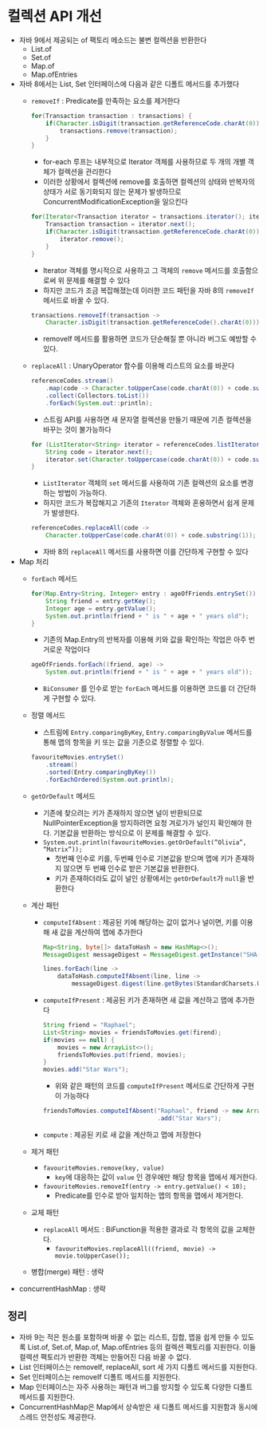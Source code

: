 # 컬렉션 API 개선

- 자바 9에서 제공되는 of 팩토리 메소드는 불변 컬렉션을 반환한다
    - List.of
    - Set.of
    - Map.of
    - Map.ofEntries
- 자바 8에서는 List, Set 인터페이스에 다음과 같은 디폴트 메서드를 추가했다
    - `removeIf` : Predicate를 만족하는 요소를 제거한다
        
        ```java
        for(Transaction transaction : transactions) {
        	if(Character.isDigit(transaction.getReferenceCode.charAt(0))) {
        		transactions.remove(transaction);
        	}
        }
        ```
        
        - for-each 루프는 내부적으로 Iterator 객체를 사용하므로 두 개의 개별 객체가 컬렉션을 관리한다
        - 이러한 상황에서 컬렉션에 remove를 호출하면 컬렉션의 상태와 반복자의 상태가 서로 동기화되지 않는 문제가 발생하므로 ConcurrentModificationException을 일으킨다
        
        ```java
        for(Iterator<Transaction iterator = transactions.iterator(); iterator.hasNext(); ) {
        	Transaction transaction = iterator.next();
        	if(Character.isDigit(transaction.getReferenceCode.charAt(0))) {
        		iterator.remove();
        	}
        }
        ```
        
        - Iterator 객체를 명시적으로 사용하고 그 객체의 `remove` 메서드를 호출함으로써 위 문제를 해결할 수 있다
        - 하지만 코드가 조금 복잡해졌는데 이러한 코드 패턴을 자바 8의 `removeIf` 메서드로 바꿀 수 있다.
        
        ```java
        transactions.removeIf(transaction -> 
        	Character.isDigit(transaction.getReferenceCode().charAt(0)));
        ```
        
        - removeIf 메서드를 활용하면 코드가 단순해질 뿐 아니라 버그도 예방할 수 있다.
    - `replaceAll` : UnaryOperator 함수를 이용해 리스트의 요소를 바꾼다
        
        ```java
        referenceCodes.stream()
        	.map(code -> Character.toUpperCase(code.charAt(0)) + code.substring(1))
        	.collect(Collectors.toList())
        	.forEach(System.out::println);
        ```
        
        - 스트림 API를 사용하면 새 문자열 컬렉션을 만들기 때문에 기존 컬렉션을 바꾸는 것이 불가능하다
        
        ```java
        for (ListIterator<String> iterator = referenceCodes.listIterator(); iterator.hasNext(); ) {
        	String code = iterator.next();
        	iterator.set(Character.toUppercase(code.charAt(0)) + code.substring(1));
        }
        ```
        
        - `ListIterator` 객체의 `set` 메서드를 사용하여 기존 컬렉션의 요소를 변경하는 방법이 가능하다.
        - 하지만 코드가 복잡해지고 기존의 `Iterator` 객체와 혼용하면서 쉽게 문제가 발생한다.
        
        ```java
        referenceCodes.replaceAll(code -> 
        	Character.toUpperCase(code.charAt(0)) + code.substring(1));
        ```
        
        - 자바 8의 `replaceAll` 메서드를 사용하면 이를 간단하게 구현할 수 있다
- Map 처리
    - `forEach` 메서드
        
        ```java
        for(Map.Entry<String, Integer> entry : ageOfFriends.entrySet()) {
        	String friend = entry.getKey();
        	Integer age = entry.getValue();
        	System.out.println(friend + " is " + age + " years old");
        }
        ```
        
        - 기존의 Map.Entry의 반복자를 이용해 키와 값을 확인하는 작업은 아주 번거로운 작업이다
        
        ```java
        ageOfFriends.forEach((friend, age) ->
        	System.out.println(friend + " is " + age + " years old"));
        ```
        
        - `BiConsumer` 를 인수로 받는 `forEach` 메서드를 이용하면 코드를 더 간단하게 구현할 수 있다.
    - 정렬 메서드
        - 스트림에 `Entry.comparingByKey`, `Entry.comparingByValue` 메서드를 통해 맵의 항목을 키 또는 값을 기준으로 정렬할 수 있다.
        
        ```java
        favouriteMovies.entrySet()
        	.stream()
        	.sorted(Entry.comparingByKey())
        	.forEachOrdered(System.out.println);
        ```
        
    - `getOrDefault` 메서드
        - 기존에 찾으려는 키가 존재하지 않으면 널이 반환되므로 NullPointerException을 방지하려면 요청 겨로가가 널인지 확인해야 한다. 기본값을 반환하는 방식으로 이 문제를 해결할 수 있다.
        - `System.out.println(favouriteMovies.getOrDefault(”Olivia”, “Matrix”));`
            - 첫번째 인수로 키를, 두번째 인수로 기본값을 받으며 맵에 키가 존재하지 않으면 두 번째 인수로 받은 기본값을 반환한다.
            - 키가 존재하더라도 값이 널인 상황에서는 `getOrDefault`가 `null`을 반환한다
    - 계산 패턴
        - `computeIfAbsent` : 제공된 키에 해당하는 값이 없거나 널이면, 키를 이용해 새 값을 계산하여 맵에 추가한다
            
            ```java
            Map<String, byte[]> dataToHash = new HashMap<>();
            MessageDigest messageDigest = MessageDigest.getInstance("SHA-256");
            
            lines.forEach(line ->
            	dataToHash.computeIfAbsent(line, line -> 
            		messageDigest.digest(line.getBytes(StandardCharsets.UTF_8));
            ```
            
        - `computeIfPresent` : 제공된 키가 존재하면 새 값을 계산하고 맵에 추가한다
            
            ```java
            String friend = "Raphael";
            List<String> movies = friendsToMovies.get(firend);
            if(movies == null) {
            	movies = new ArrayList<>();
            	friendsToMovies.put(friend, movies);
            }
            movies.add("Star Wars");
            ```
            
            - 위와 같은 패턴의 코드를 `computeIfPresent` 메서드로 간단하게 구현이 가능하다
            
            ```java
            friendsToMovies.computeIfAbsent("Raphael", friend -> new ArrayList<>())
            								.add("Star Wars");
            ```
            
        - `compute` : 제공된 키로 새 값을 계산하고 맵에 저장한다
    - 제거 패턴
        - `favouriteMovies.remove(key, value)`
            - `key`에 대응하는 값이 `value` 인 경우에만 해당 항목을 맵에서 제거한다.
        - `favouriteMovies.removeIf(entry -> entry.getValue() < 10);`
            - Predicate를 인수로 받아 일치하는 맵의 항목을 맵에서 제거한다.
    - 교체 패턴
        - `replaceAll` 메서드 : BiFunction을 적용한 결과로 각 항목의 값을 교체한다.
            - `favouriteMovies.replaceAll((friend, movie) -> movie.toUpperCase());`
    - 병합(merge) 패턴 : 생략
- concurrentHashMap : 생략

## 정리

- 자바 9는 적은 원소를 포함하며 바꿀 수 없는 리스트, 집합, 맵을 쉽게 만들 수 있도록 List.of, Set.of, Map.of, Map.ofEntries 등의 컬렉션 팩토리를 지원한다. 이들 컬렉션 팩토리가 반환한 객체는 만들어진 다음 바꿀 수 없다.
- List 인터페이스는 removeIf, replaceAll, sort 세 가지 디폴트 메서드를 지원한다.
- Set 인터페이스는 removeIf 디폴트 메서드를 지원한다.
- Map 인터페이스는 자주 사용하는 패턴과 버그를 방지할 수 있도록 다양한 디폴트 메서드를 지원한다.
- ConcurrentHashMap은 Map에서 상속받은 새 디폴트 메서드를 지원함과 동시에 스레드 안전성도 제공한다.

